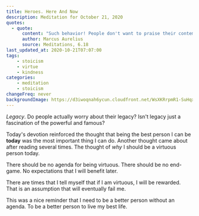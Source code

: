 ```yaml
---
title: Heroes. Here And Now
description: Meditation for October 21, 2020
quotes: 
  - quote:
      content: "Such behavior! People don't want to praise their contemporaries whose lives they actually share, but hold great expectations for the praise of future generations—people they haven't met or ever will! This is akin to being upset that past generations didn't praise you."
      author: Marcus Aurelius
      source: Meditations, 6.18
last_updated_at: 2020-10-21T07:07:00
tags:
    - stoicism
    - virtue
    - kindness
categories:
    - meditation
    - stoicism
changeFreq: never
backgroundImage: https://d3iwoqnah6ycun.cloudfront.net/WsXKRrpmR1-SuHqxoyqasw.jpg
---
```


*Legacy*. Do people actually worry about their legacy? Isn't legacy just a fascination of the powerful and famous?

Today's devotion reinforced the thought that being the best person I can be **today** was the most important thing I can 
do. Another thought came about after reading several times. The thought of *why* I should be a virtuous person today.

There should be no agenda for being virtuous. There should be no end-game. No expectations that I will benefit later.

There are times that I tell myself that if I am virtuous, I will be rewarded. That is an assumption that will eventually 
fail me.

This was a nice reminder that I need to be a better person without an agenda. To be a better person to live my best 
life.
